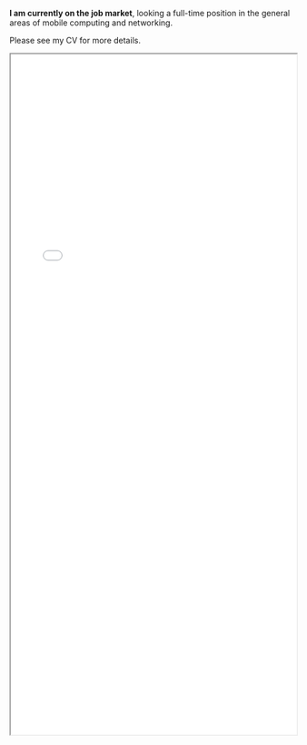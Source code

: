 <!--
.. title: Curriculum Vitae - Danh Nguyen
.. slug: cv
.. date: 2017-01-09 00:50:29 UTC-05:00
.. tags: 
.. category: 
.. link: 
.. description: 
.. type: text
-->

**I am currently on the job market**, looking a full-time position
in the general areas of mobile computing and networking.
<!-- -->
Please see my CV for more details.

<iframe src="/pdfs/Danh_Nguyen_CV_03_2017_Wireless.pdf" width="100%" height="1200em"></iframe>
